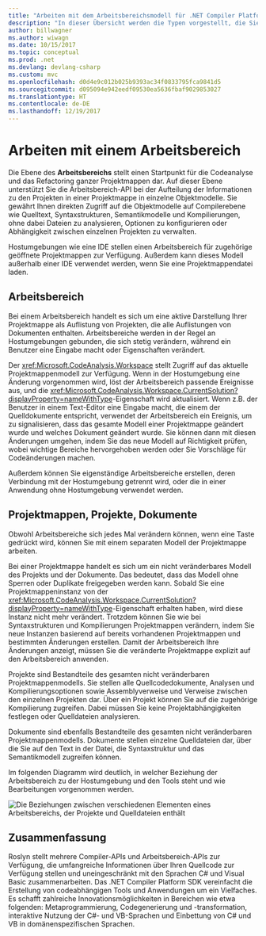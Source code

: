 ```yaml
---
title: "Arbeiten mit dem Arbeitsbereichsmodell für .NET Compiler Platform SDK"
description: "In dieser Übersicht werden die Typen vorgestellt, die Sie zum Abfragen und Bearbeiten von Arbeitsbereichen und Projekten für Ihren Code verwenden."
author: billwagner
ms.author: wiwagn
ms.date: 10/15/2017
ms.topic: conceptual
ms.prod: .net
ms.devlang: devlang-csharp
ms.custom: mvc
ms.openlocfilehash: d0d4e9c012b025b9393ac34f0833795fca9841d5
ms.sourcegitcommit: d095094e942eedf09530ea5636fbaf9029853027
ms.translationtype: HT
ms.contentlocale: de-DE
ms.lasthandoff: 12/19/2017
---
```

# <a name="work-with-a-workspace"></a>Arbeiten mit einem Arbeitsbereich

Die Ebene des **Arbeitsbereichs** stellt einen Startpunkt für die Codeanalyse und das Refactoring ganzer Projektmappen dar. Auf dieser Ebene unterstützt Sie die Arbeitsbereich-API bei der Aufteilung der Informationen zu den Projekten in einer Projektmappe in einzelne Objektmodelle. Sie gewährt Ihnen direkten Zugriff auf die Objektmodelle auf Compilerebene wie Quelltext, Syntaxstrukturen, Semantikmodelle und Kompilierungen, ohne dabei Dateien zu analysieren, Optionen zu konfigurieren oder Abhängigkeit zwischen einzelnen Projekten zu verwalten. 

Hostumgebungen wie eine IDE stellen einen Arbeitsbereich für zugehörige geöffnete Projektmappen zur Verfügung. Außerdem kann dieses Modell außerhalb einer IDE verwendet werden, wenn Sie eine Projektmappendatei laden.

## <a name="workspace"></a>Arbeitsbereich

Bei einem Arbeitsbereich handelt es sich um eine aktive Darstellung Ihrer Projektmappe als Auflistung von Projekten, die alle Auflistungen von Dokumenten enthalten. Arbeitsbereiche werden in der Regel an Hostumgebungen gebunden, die sich stetig verändern, während ein Benutzer eine Eingabe macht oder Eigenschaften verändert. 

Der <xref:Microsoft.CodeAnalysis.Workspace> stellt Zugriff auf das aktuelle Projektmappenmodell zur Verfügung. Wenn in der Hostumgebung eine Änderung vorgenommen wird, löst der Arbeitsbereich passende Ereignisse aus, und die <xref:Microsoft.CodeAnalysis.Workspace.CurrentSolution?displayProperty=nameWithType>-Eigenschaft wird aktualisiert. Wenn z.B. der Benutzer in einem Text-Editor eine Eingabe macht, die einem der Quelldokumente entspricht, verwendet der Arbeitsbereich ein Ereignis, um zu signalisieren, dass das gesamte Modell einer Projektmappe geändert wurde und welches Dokument geändert wurde. Sie können dann mit diesen Änderungen umgehen, indem Sie das neue Modell auf Richtigkeit prüfen, wobei wichtige Bereiche hervorgehoben werden oder Sie Vorschläge für Codeänderungen machen. 

Außerdem können Sie eigenständige Arbeitsbereiche erstellen, deren Verbindung mit der Hostumgebung getrennt wird, oder die in einer Anwendung ohne Hostumgebung verwendet werden.

## <a name="solutions-projects-documents"></a>Projektmappen, Projekte, Dokumente

Obwohl Arbeitsbereiche sich jedes Mal verändern können, wenn eine Taste gedrückt wird, können Sie mit einem separaten Modell der Projektmappe arbeiten. 

Bei einer Projektmappe handelt es sich um ein nicht veränderbares Modell des Projekts und der Dokumente. Das bedeutet, dass das Modell ohne Sperren oder Duplikate freigegeben werden kann. Sobald Sie eine Projektmappeninstanz von der <xref:Microsoft.CodeAnalysis.Workspace.CurrentSolution?displayProperty=nameWithType>-Eigenschaft erhalten haben, wird diese Instanz nicht mehr verändert. Trotzdem können Sie wie bei Syntaxstrukturen und Kompilierungen Projektmappen verändern, indem Sie neue Instanzen basierend auf bereits vorhandenen Projektmappen und bestimmten Änderungen erstellen. Damit der Arbeitsbereich Ihre Änderungen anzeigt, müssen Sie die veränderte Projektmappe explizit auf den Arbeitsbereich anwenden.

Projekte sind Bestandteile des gesamten nicht veränderbaren Projektmappenmodells. Sie stellen alle Quellcodedokumente, Analysen und Kompilierungsoptionen sowie Assemblyverweise und Verweise zwischen den einzelnen Projekten dar. Über ein Projekt können Sie auf die zugehörige Kompilierung zugreifen. Dabei müssen Sie keine Projektabhängigkeiten festlegen oder Quelldateien analysieren.

Dokumente sind ebenfalls Bestandteile des gesamten nicht veränderbaren Projektmappenmodells. Dokumente stellen einzelne Quelldateien dar, über die Sie auf den Text in der Datei, die Syntaxstruktur und das Semantikmodell zugreifen können.

Im folgenden Diagramm wird deutlich, in welcher Beziehung der Arbeitsbereich zu der Hostumgebung und den Tools steht und wie Bearbeitungen vorgenommen werden.

![Die Beziehungen zwischen verschiedenen Elementen eines Arbeitsbereichs, der Projekte und Quelldateien enthält](media/workspace-obj-relations.png)

## <a name="summary"></a>Zusammenfassung

Roslyn stellt mehrere Compiler-APIs und Arbeitsbereich-APIs zur Verfügung, die umfangreiche Informationen über Ihren Quellcode zur Verfügung stellen und uneingeschränkt mit den Sprachen C# und Visual Basic zusammenarbeiten.  Das .NET Compiler Platform SDK vereinfacht die Erstellung von codeabhängigen Tools und Anwendungen um ein Vielfaches. Es schafft zahlreiche Innovationsmöglichkeiten in Bereichen wie etwa folgenden: Metaprogrammierung, Codegenerierung und -transformation, interaktive Nutzung der C#- und VB-Sprachen und Einbettung von C# und VB in domänenspezifischen Sprachen.  
